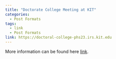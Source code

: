 ```yaml
---
title: "Doctorate College Meeting at KIT"
categories:
  - Post Formats
tags:
  - link
  - Post Formats
link: https://doctoral-college-phs23.irs.kit.edu
---
```


More information can be found here [link](#).
